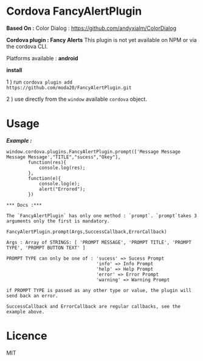 # Cordova FancyAlertPlugin

**Based On :** 
Color Dialog : https://github.com/andyxialm/ColorDialog


**Cordova plugin : Fancy Alerts** 
This plugin is not yet available on NPM or via the cordova CLI.

Platforms available : **android**


**install**

1 ) run `cordova plugin add https://github.com/moda20/FancyAlertPlugin.git`

2 ) use directly from the `window` available `cordova` object.

# Usage

***Example :***

```
window.cordova.plugins.FancyAlertPlugin.prompt(['Message Message Message Message',"TITLE","sucess","Okey"],
        function(res){
            console.log(res);
        },
        function(e){
            console.log(e);
            alert("Errored");
        })

*** Docs :***

The `FancyAlertPlugin` has only one method : `prompt`. `prompt`takes 3 arguments only the first is mandatory.

```
```
FancyAlertPlugin.prompt(Args,SuccessCallback,ErrorCallback)

Args : Array of STRINGS: [ 'PROMPT MESSAGE', 'PROMPT TITLE', 'PROMPT TYPE', 'PROMPT BUTTON TEXT' ]

PROMPT TYPE can only be one of : 'sucess' => Sucess Prompt
                                 'info' => Info Prompt
                                 'help' => Help Prompt
                                 'error' => Error Prompt
                                 'warning' => Warning Prompt
                                 
if PROMPT TYPE is passed as any other type or value, the plugin will send back an error.

SuccessCallback and ErrorCallback are regular callbacks, see the example above.
```

# Licence 

MIT
